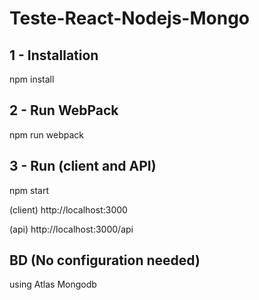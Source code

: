 # Teste-React-Nodejs-Mongo


## 1 - Installation

npm install

## 2 - Run WebPack

npm run webpack

## 3 - Run (client and API)

npm start

(client) http://localhost:3000

(api) http://localhost:3000/api

## BD (No configuration needed)

using Atlas Mongodb 
